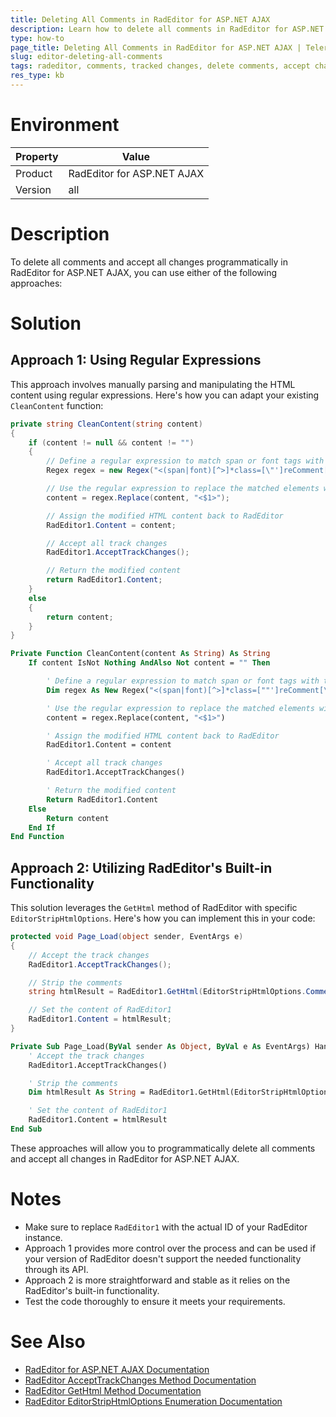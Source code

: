 ```yaml
---
title: Deleting All Comments in RadEditor for ASP.NET AJAX
description: Learn how to delete all comments in RadEditor for ASP.NET AJAX programmatically.
type: how-to
page_title: Deleting All Comments in RadEditor for ASP.NET AJAX | Telerik UI for ASP.NET AJAX
slug: editor-deleting-all-comments
tags: radeditor, comments, tracked changes, delete comments, accept changes, asp.net ajax, webforms
res_type: kb
---
```

# Environment
| Property | Value |
|----------|-------|
| Product  | RadEditor for ASP.NET AJAX |
| Version  | all |

# Description
To delete all comments and accept all changes programmatically in RadEditor for ASP.NET AJAX, you can use either of the following approaches:

# Solution

## Approach 1: Using Regular Expressions
This approach involves manually parsing and manipulating the HTML content using regular expressions. Here's how you can adapt your existing `CleanContent` function:

````C#
private string CleanContent(string content)
{
    if (content != null && content != "")
    {
        // Define a regular expression to match span or font tags with the 'reComment' class
        Regex regex = new Regex("<(span|font)[^>]*class=[\"']reComment[\\s\\w]*[\"'][^>]*>", RegexOptions.IgnoreCase);

        // Use the regular expression to replace the matched elements with just the opening tag
        content = regex.Replace(content, "<$1>");

        // Assign the modified HTML content back to RadEditor
        RadEditor1.Content = content;

        // Accept all track changes
        RadEditor1.AcceptTrackChanges();

        // Return the modified content
        return RadEditor1.Content;
    }
    else
    {
        return content;
    }
}
````
````vb
Private Function CleanContent(content As String) As String
    If content IsNot Nothing AndAlso Not content = "" Then

        ' Define a regular expression to match span or font tags with the 'reComment' class
        Dim regex As New Regex("<(span|font)[^>]*class=[""']reComment[\s\w]*[""'][^>]*>", RegexOptions.IgnoreCase)

        ' Use the regular expression to replace the matched elements with just the opening tag
        content = regex.Replace(content, "<$1>")

        ' Assign the modified HTML content back to RadEditor
        RadEditor1.Content = content

        ' Accept all track changes
        RadEditor1.AcceptTrackChanges()

        ' Return the modified content
        Return RadEditor1.Content
    Else
        Return content
    End If
End Function
````

## Approach 2: Utilizing RadEditor's Built-in Functionality
This solution leverages the `GetHtml` method of RadEditor with specific `EditorStripHtmlOptions`. Here's how you can implement this in your code:

````C#
protected void Page_Load(object sender, EventArgs e)
{
    // Accept the track changes
    RadEditor1.AcceptTrackChanges();

    // Strip the comments
    string htmlResult = RadEditor1.GetHtml(EditorStripHtmlOptions.Comments);

    // Set the content of RadEditor1
    RadEditor1.Content = htmlResult;
}
````
````vb
Private Sub Page_Load(ByVal sender As Object, ByVal e As EventArgs) Handles Me.Load
    ' Accept the track changes
    RadEditor1.AcceptTrackChanges()

    ' Strip the comments
    Dim htmlResult As String = RadEditor1.GetHtml(EditorStripHtmlOptions.Comments)

    ' Set the content of RadEditor1
    RadEditor1.Content = htmlResult
End Sub
````

These approaches will allow you to programmatically delete all comments and accept all changes in RadEditor for ASP.NET AJAX.

# Notes
- Make sure to replace `RadEditor1` with the actual ID of your RadEditor instance.
- Approach 1 provides more control over the process and can be used if your version of RadEditor doesn't support the needed functionality through its API.
- Approach 2 is more straightforward and stable as it relies on the RadEditor's built-in functionality.
- Test the code thoroughly to ensure it meets your requirements.

# See Also
- [RadEditor for ASP.NET AJAX Documentation](https://docs.telerik.com/devtools/aspnet-ajax/controls/editor/overview)
- [RadEditor AcceptTrackChanges Method Documentation](https://docs.telerik.com/devtools/aspnet-ajax/api/server/Telerik.Web.UI/RadEditor#methods-AcceptTrackChanges)
- [RadEditor GetHtml Method Documentation](https://docs.telerik.com/devtools/aspnet-ajax/api/server/Telerik.Web.UI/RadEditor#methods-GetHtml)
- [RadEditor EditorStripHtmlOptions Enumeration Documentation](https://docs.telerik.com/devtools/aspnet-ajax/api/server/Telerik.Web.UI/EditorStripHtmlOptions)
